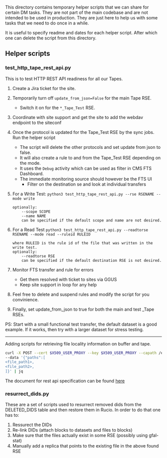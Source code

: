 This directory contains temporary helper scripts that we can share for certain DM tasks. 
They are not part of the main codebase and are not intended to be used in production. They are just here to help us with some tasks that we need to do once in a while.

It is useful to specify readme and dates for each helper script.
After which one can delete the script from this directory.

## Helper scripts

### test_http_tape_rest_api.py

This is to test HTTP REST API readiness for all our Tapes.

1. Create a Jira ticket for the site. 
2. Temporarily turn off `update_from_json=False` for the main Tape RSE.
    - Switch it on for the `*_Tape_Test` RSE.
3. Coordinate with site support and get the site to add the webdav endpoint to the siteconf
4. Once the protocol is updated for the Tape_Test RSE by the sync jobs. Run the helper script
    - The script will delete the other protocols and set update from json to false. 
    - It will also create a rule to and from the Tape_Test RSE depending on the mode.
    - It uses the `Debug` activity which can be used as filter in CMS FTS Dashboard.
    - The immediate monitoring source should however be the FTS UI
       - Filter on the destination se and look at individual transfers

5. For a Write Test: `python3 test_http_tape_rest_api.py --rse RSENAME --mode write`
    ```
    optionally:
        --scope SCOPE
        --name NAME
        can be specified if the default scope and name are not desired.
    ```
6. For a Read Test `python3 test_http_tape_rest_api.py --readtorse RSENAME --mode read --ruleid RULEID`
    ```    
    where RULEID is the rule id of the file that was written in the write test.
    optionally:
        --readtorse RSE
        can be specified if the default destination RSE is not desired.
    ```
7. Monitor FTS transfer and rule for errors
   - Get them resolved with ticket to sites via GGUS
   - Keep site support in loop for any help

8. Feel free to delete and suspend rules and modify the script for you convinience.

9. Finally, set update_from_json to true for both the main and test _Tape RSEs.

PS: Start with a small functional test transfer, the default dataset is a good example.
If it works, then try with a larger dataset for stress testing.


---- 

Adding scripts for retrieving file locality information on buffer and tape.

```bash
curl -X POST --cert $X509_USER_PROXY --key $X509_USER_PROXY --capath /etc/grid-security/certificates https://<hostname>:<port>/api/v1/tape/archiveinfo> \
--data '{"paths":[
<file_path1>,
<file_path2>,
]}' | jq
```

The document for rest api specification can be found [here](https://cernbox.cern.ch/pdf-viewer/public/vLhBpHDdaXJSqwW/WLCG%20Tape%20REST%20API%20reference%20document.pdf)


### resurrect_dids.py

These are a set of scripts used to resurrect removed dids from the DELETED_DIDS table and then restore them in Rucio.
In order to do that one has to:

1. Ressurect the DIDs 
2. Re-link DIDs (attach blocks to datasets and files to blocks)
3. Make sure that the files actually exist in some RSE (possibly using gfal-stat)
4. Manually add a replica that points to the existing file in the above found RSE

